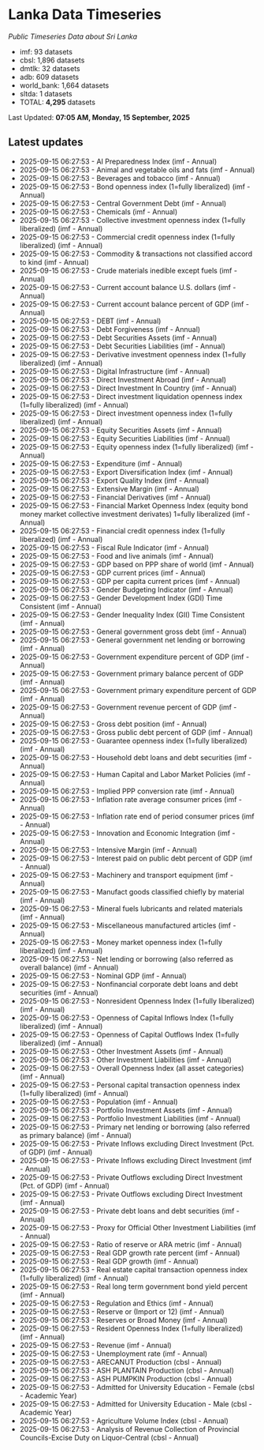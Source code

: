 # Lanka Data Timeseries
*Public Timeseries Data about Sri Lanka*

* imf: 93 datasets
* cbsl: 1,896 datasets
* dmtlk: 32 datasets
* adb: 609 datasets
* world_bank: 1,664 datasets
* sltda: 1 datasets
* TOTAL: **4,295** datasets

Last Updated: **07:05 AM, Monday, 15 September, 2025**

## Latest updates

* 2025-09-15 06:27:53 - AI Preparedness Index (imf - Annual)
* 2025-09-15 06:27:53 - Animal and vegetable oils and fats (imf - Annual)
* 2025-09-15 06:27:53 - Beverages and tobacco (imf - Annual)
* 2025-09-15 06:27:53 - Bond openness index (1=fully liberalized) (imf - Annual)
* 2025-09-15 06:27:53 - Central Government Debt (imf - Annual)
* 2025-09-15 06:27:53 - Chemicals (imf - Annual)
* 2025-09-15 06:27:53 - Collective investment openness index (1=fully liberalized) (imf - Annual)
* 2025-09-15 06:27:53 - Commercial credit openness index (1=fully liberalized) (imf - Annual)
* 2025-09-15 06:27:53 - Commodity & transactions not classified accord to kind (imf - Annual)
* 2025-09-15 06:27:53 - Crude materials inedible except fuels (imf - Annual)
* 2025-09-15 06:27:53 - Current account balance U.S. dollars (imf - Annual)
* 2025-09-15 06:27:53 - Current account balance percent of GDP (imf - Annual)
* 2025-09-15 06:27:53 - DEBT (imf - Annual)
* 2025-09-15 06:27:53 - Debt Forgiveness (imf - Annual)
* 2025-09-15 06:27:53 - Debt Securities Assets (imf - Annual)
* 2025-09-15 06:27:53 - Debt Securities Liabilities (imf - Annual)
* 2025-09-15 06:27:53 - Derivative investment openness index (1=fully liberalized) (imf - Annual)
* 2025-09-15 06:27:53 - Digital Infrastructure (imf - Annual)
* 2025-09-15 06:27:53 - Direct Investment Abroad (imf - Annual)
* 2025-09-15 06:27:53 - Direct Investment In Country (imf - Annual)
* 2025-09-15 06:27:53 - Direct investment liquidation openness index (1=fully liberalized) (imf - Annual)
* 2025-09-15 06:27:53 - Direct investment openness index (1=fully liberalized) (imf - Annual)
* 2025-09-15 06:27:53 - Equity Securities Assets (imf - Annual)
* 2025-09-15 06:27:53 - Equity Securities Liabilities (imf - Annual)
* 2025-09-15 06:27:53 - Equity openness index (1=fully liberalized) (imf - Annual)
* 2025-09-15 06:27:53 - Expenditure (imf - Annual)
* 2025-09-15 06:27:53 - Export Diversification Index (imf - Annual)
* 2025-09-15 06:27:53 - Export Quality Index (imf - Annual)
* 2025-09-15 06:27:53 - Extensive Margin (imf - Annual)
* 2025-09-15 06:27:53 - Financial Derivatives (imf - Annual)
* 2025-09-15 06:27:53 - Financial Market Openness Index (equity bond money market collective investment derivates) 1=fully liberalized (imf - Annual)
* 2025-09-15 06:27:53 - Financial credit openness index (1=fully liberalized) (imf - Annual)
* 2025-09-15 06:27:53 - Fiscal Rule Indicator (imf - Annual)
* 2025-09-15 06:27:53 - Food and live animals (imf - Annual)
* 2025-09-15 06:27:53 - GDP based on PPP share of world (imf - Annual)
* 2025-09-15 06:27:53 - GDP current prices (imf - Annual)
* 2025-09-15 06:27:53 - GDP per capita current prices (imf - Annual)
* 2025-09-15 06:27:53 - Gender Budgeting Indicator (imf - Annual)
* 2025-09-15 06:27:53 - Gender Development Index (GDI) Time Consistent (imf - Annual)
* 2025-09-15 06:27:53 - Gender Inequality Index (GII) Time Consistent (imf - Annual)
* 2025-09-15 06:27:53 - General government gross debt (imf - Annual)
* 2025-09-15 06:27:53 - General government net lending or borrowing (imf - Annual)
* 2025-09-15 06:27:53 - Government expenditure percent of GDP (imf - Annual)
* 2025-09-15 06:27:53 - Government primary balance percent of GDP (imf - Annual)
* 2025-09-15 06:27:53 - Government primary expenditure percent of GDP (imf - Annual)
* 2025-09-15 06:27:53 - Government revenue percent of GDP (imf - Annual)
* 2025-09-15 06:27:53 - Gross debt position (imf - Annual)
* 2025-09-15 06:27:53 - Gross public debt percent of GDP (imf - Annual)
* 2025-09-15 06:27:53 - Guarantee openness index (1=fully liberalized) (imf - Annual)
* 2025-09-15 06:27:53 - Household debt loans and debt securities (imf - Annual)
* 2025-09-15 06:27:53 - Human Capital and Labor Market Policies (imf - Annual)
* 2025-09-15 06:27:53 - Implied PPP conversion rate (imf - Annual)
* 2025-09-15 06:27:53 - Inflation rate average consumer prices (imf - Annual)
* 2025-09-15 06:27:53 - Inflation rate end of period consumer prices (imf - Annual)
* 2025-09-15 06:27:53 - Innovation and Economic Integration (imf - Annual)
* 2025-09-15 06:27:53 - Intensive Margin (imf - Annual)
* 2025-09-15 06:27:53 - Interest paid on public debt percent of GDP (imf - Annual)
* 2025-09-15 06:27:53 - Machinery and transport equipment (imf - Annual)
* 2025-09-15 06:27:53 - Manufact goods classified chiefly by material (imf - Annual)
* 2025-09-15 06:27:53 - Mineral fuels lubricants and related materials (imf - Annual)
* 2025-09-15 06:27:53 - Miscellaneous manufactured articles (imf - Annual)
* 2025-09-15 06:27:53 - Money market openness index (1=fully liberalized) (imf - Annual)
* 2025-09-15 06:27:53 - Net lending or borrowing (also referred as overall balance) (imf - Annual)
* 2025-09-15 06:27:53 - Nominal GDP (imf - Annual)
* 2025-09-15 06:27:53 - Nonfinancial corporate debt loans and debt securities (imf - Annual)
* 2025-09-15 06:27:53 - Nonresident Openness Index (1=fully liberalized) (imf - Annual)
* 2025-09-15 06:27:53 - Openness of Capital Inflows Index (1=fully liberalized) (imf - Annual)
* 2025-09-15 06:27:53 - Openness of Capital Outflows Index (1=fully liberalized) (imf - Annual)
* 2025-09-15 06:27:53 - Other Investment Assets (imf - Annual)
* 2025-09-15 06:27:53 - Other Investment Liabilities (imf - Annual)
* 2025-09-15 06:27:53 - Overall Openness Index (all asset categories) (imf - Annual)
* 2025-09-15 06:27:53 - Personal capital transaction openness index (1=fully liberalized) (imf - Annual)
* 2025-09-15 06:27:53 - Population (imf - Annual)
* 2025-09-15 06:27:53 - Portfolio Investment Assets (imf - Annual)
* 2025-09-15 06:27:53 - Portfolio Investment Liabilities (imf - Annual)
* 2025-09-15 06:27:53 - Primary net lending or borrowing (also referred as primary balance) (imf - Annual)
* 2025-09-15 06:27:53 - Private Inflows excluding Direct Investment (Pct. of GDP) (imf - Annual)
* 2025-09-15 06:27:53 - Private Inflows excluding Direct Investment (imf - Annual)
* 2025-09-15 06:27:53 - Private Outflows excluding Direct Investment (Pct. of GDP) (imf - Annual)
* 2025-09-15 06:27:53 - Private Outflows excluding Direct Investment (imf - Annual)
* 2025-09-15 06:27:53 - Private debt loans and debt securities (imf - Annual)
* 2025-09-15 06:27:53 - Proxy for Official Other Investment Liabilities (imf - Annual)
* 2025-09-15 06:27:53 - Ratio of reserve or ARA metric (imf - Annual)
* 2025-09-15 06:27:53 - Real GDP growth rate percent (imf - Annual)
* 2025-09-15 06:27:53 - Real GDP growth (imf - Annual)
* 2025-09-15 06:27:53 - Real estate capital transaction openness index (1=fully liberalized) (imf - Annual)
* 2025-09-15 06:27:53 - Real long term government bond yield percent (imf - Annual)
* 2025-09-15 06:27:53 - Regulation and Ethics (imf - Annual)
* 2025-09-15 06:27:53 - Reserve or (Import or 12) (imf - Annual)
* 2025-09-15 06:27:53 - Reserves or Broad Money (imf - Annual)
* 2025-09-15 06:27:53 - Resident Openness Index (1=fully liberalized) (imf - Annual)
* 2025-09-15 06:27:53 - Revenue (imf - Annual)
* 2025-09-15 06:27:53 - Unemployment rate (imf - Annual)
* 2025-09-15 06:27:53 - ARECANUT Production (cbsl - Annual)
* 2025-09-15 06:27:53 - ASH PLANTAIN Production (cbsl - Annual)
* 2025-09-15 06:27:53 - ASH PUMPKIN Production (cbsl - Annual)
* 2025-09-15 06:27:53 - Admitted for University Education - Female (cbsl - Academic Year)
* 2025-09-15 06:27:53 - Admitted for University Education - Male (cbsl - Academic Year)
* 2025-09-15 06:27:53 - Agriculture Volume Index (cbsl - Annual)
* 2025-09-15 06:27:53 - Analysis of Revenue Collection of Provincial Councils-Excise Duty on Liquor-Central (cbsl - Annual)